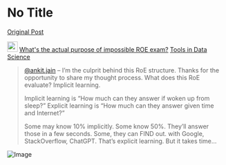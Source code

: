 # No Title

[Original Post](https://discourse.onlinedegree.iitm.ac.in/t/168567/10)

<aside class="quote quote-modified" data-post="2" data-topic="99838">
  <div class="title">
    <div class="quote-controls"></div>
    <img alt="" width="24" height="24" src="https://dub1.discourse-cdn.com/flex013/user_avatar/discourse.onlinedegree.iitm.ac.in/s.anand/48/15264_2.png" class="avatar">
    <a href="https://discourse.onlinedegree.iitm.ac.in/t/whats-the-actual-purpose-of-impossible-roe-exam/99838/2">What's the actual purpose of impossible ROE exam?</a> <a class="badge-category__wrapper " href="/c/courses/tds-kb/34"><span data-category-id="34" style="--category-badge-color: #0088CC; --category-badge-text-color: #FFFFFF; --parent-category-badge-color: #3AB54A;" data-parent-category-id="9" data-drop-close="true" class="badge-category --has-parent" title="This category is created to address subject-specific queries related to Tools in Data Science"><span class="badge-category__name">Tools in Data Science</span></span></a>
  </div>
  <blockquote>
    <a class="mention" href="/u/ankit.jain">@ankit.jain</a> – I’m the culprit behind this RoE structure. Thanks for the opportunity to share my thought process. 
What does this RoE evaluate? Implicit learning. 

Implicit learning is “How much can they answer if woken up from sleep?”
Explicit learning is “How much can they answer given time and Internet?”

Some may know 10% implicitly. Some know 50%. They’ll answer those in a few seconds. 
Some, they can FIND out. with Google, StackOverflow, ChatGPT. That’s explicit learning. But it takes time…
  </blockquote>
</aside>


![Image](https://dub1.discourse-cdn.com/flex013/user_avatar/discourse.onlinedegree.iitm.ac.in/s.anand/48/15264_2.png)